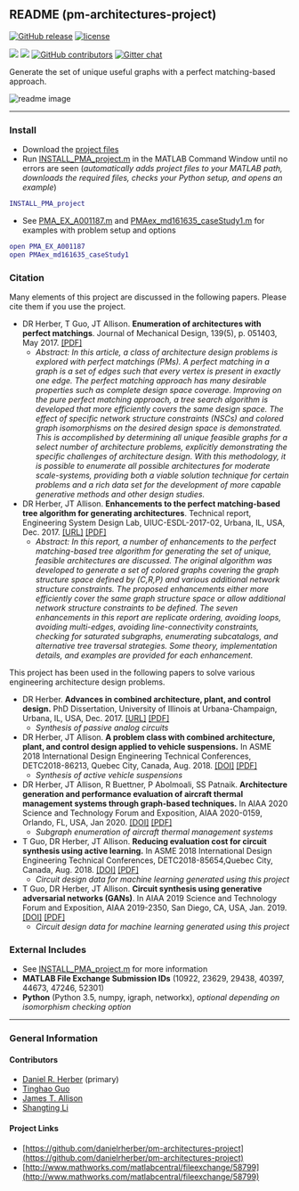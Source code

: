 ## README (pm-architectures-project)

[![GitHub release](https://img.shields.io/github/release/danielrherber/pm-architectures-project.svg)](https://github.com/danielrherber/pm-architectures-project/releases/latest)
[![license](https://img.shields.io/github/license/danielrherber/pm-architectures-project.svg)](https://github.com/danielrherber/pm-architectures-project/blob/master/License)

[![](https://img.shields.io/badge/language-matlab-EF963C.svg)](https://www.mathworks.com/products/matlab.html)
[![](https://img.shields.io/github/issues-raw/danielrherber/pm-architectures-project.svg)](https://github.com/danielrherber/pm-architectures-project/issues)
[![GitHub contributors](https://img.shields.io/github/contributors/danielrherber/pm-architectures-project.svg)](https://github.com/danielrherber/pm-architectures-project/graphs/contributors)
[![Gitter chat](https://badges.gitter.im/gitterHQ/gitter.svg)](https://gitter.im/pm-architectures-project/community)

Generate the set of unique useful graphs with a perfect matching-based approach.

![readme image](http://www.danielherber.com/img/projects/pm-architectures-project/readme_image.svg "Readme Image")

---
### Install
* Download the [project files](https://github.com/danielrherber/pm-architectures-project/archive/master.zip)
* Run [INSTALL_PMA_project.m](INSTALL_PMA_project.m) in the MATLAB Command Window until no errors are seen
(*automatically adds project files to your MATLAB path, downloads the required files, checks your Python setup, and opens an example*)

```matlab
INSTALL_PMA_project
```
* See [PMA_EX_A001187.m](examples/oeis/PMA_EX_A001187.m) and  [PMAex_md161635_caseStudy1.m](examples/md161635/PMAex_md161635_caseStudy1.m) for examples with problem setup and options
```matlab
open PMA_EX_A001187
open PMAex_md161635_caseStudy1
```

### Citation
Many elements of this project are discussed in the following papers. Please cite them if you use the project.

* DR Herber, T Guo, JT Allison. **Enumeration of architectures with perfect matchings**. Journal of Mechanical Design, 139(5), p. 051403, May 2017. [[PDF]](http://systemdesign.illinois.edu/publications/Her16b.pdf)
	- *Abstract: In this article, a class of architecture design problems is explored with perfect matchings (PMs). A perfect matching in a graph is a set of edges such that every vertex is present in exactly one edge. The perfect matching approach has many desirable properties such as complete design space coverage. Improving on the pure perfect matching approach, a tree search algorithm is developed that more efficiently covers the same design space. The effect of specific network structure constraints (NSCs) and colored graph isomorphisms on the desired design space is demonstrated. This is accomplished by determining all unique feasible graphs for a select number of architecture problems, explicitly demonstrating the specific challenges of architecture design. With this methodology, it is possible to enumerate all possible architectures for moderate scale-systems, providing both a viable solution technique for certain problems and a rich data set for the development of more capable generative methods and other design studies.*
* DR Herber, JT Allison. **Enhancements to the perfect matching-based tree algorithm for generating architectures**. Technical report, Engineering System Design Lab, UIUC-ESDL-2017-02, Urbana, IL, USA, Dec. 2017. [[URL]](http://hdl.handle.net/2142/98990) [[PDF]](http://systemdesign.illinois.edu/publications/Her17d.pdf)
	- *Abstract: In this report, a number of enhancements to the perfect matching-based tree algorithm for generating the set of unique, feasible architectures are discussed. The original algorithm was developed to generate a set of colored graphs covering the graph structure space defined by (C,R,P) and various additional network structure constraints. The proposed enhancements either more efficiently cover the same graph structure space or allow additional network structure constraints to be defined. The seven enhancements in this report are replicate ordering, avoiding loops, avoiding multi-edges, avoiding line-connectivity constraints, checking for saturated subgraphs, enumerating subcatalogs, and alternative tree traversal strategies. Some theory, implementation details, and examples are provided for each enhancement.*

This project has been used in the following papers to solve various engineering architecture design problems.

* DR Herber. **Advances in combined architecture, plant, and control design.** PhD Dissertation, University of Illinois at Urbana-Champaign, Urbana, IL, USA, Dec. 2017. [[URL]](http://hdl.handle.net/2142/99394) [[PDF]](https://systemdesign.illinois.edu/publications/Her17e.pdf#page=162)
	- *Synthesis of passive analog circuits*
* DR Herber, JT Allison. **A problem class with combined architecture, plant, and control design applied to vehicle suspensions.** In ASME 2018 International Design Engineering Technical Conferences, DETC2018-86213, Quebec City, Canada, Aug. 2018. [[DOI]](https://doi.org/10.1115/DETC2018-86213) [[PDF]](https://systemdesign.illinois.edu/publications/Her18a.pdf)
	- *Synthesis of active vehicle suspensions*
* DR Herber, JT Allison, R Buettner, P Abolmoali, SS Patnaik. **Architecture generation and performance evaluation of aircraft thermal management systems through graph-based techniques.** In AIAA 2020 Science and Technology Forum and Exposition, AIAA 2020-0159, Orlando, FL, USA, Jan 2020. [[DOI]](https://doi.org/10.2514/6.2020-0159) [[PDF]](https://www.engr.colostate.edu/%7Edrherber/files/Herber2020a.pdf)
	- *Subgraph enumeration of aircraft thermal management systems*
* T Guo, DR Herber, JT Allison. **Reducing evaluation cost for circuit synthesis using active learning.** In ASME 2018 International Design Engineering Technical Conferences, DETC2018-85654,Quebec City, Canada, Aug. 2018. [[DOI]](https://doi.org/10.1115/DETC2018-85654) [[PDF]](https://systemdesign.illinois.edu/publications/Guo2018d.pdf)
	- *Circuit design data for machine learning generated using this project*
* T Guo, DR Herber, JT Allison. **Circuit synthesis using generative adversarial networks (GANs)**. In AIAA 2019 Science and Technology Forum and Exposition, AIAA 2019-2350, San Diego, CA, USA, Jan. 2019. [[DOI]](https://doi.org/10.2514/6.2019-2350) [[PDF]](https://systemdesign.illinois.edu/publications/Guo2019a.pdf)
	- *Circuit design data for machine learning generated using this project*

### External Includes
* See [INSTALL_PMA_project.m](INSTALL_PMA_project.m) for more information
* **MATLAB File Exchange Submission IDs** (10922, 23629, 29438, 40397, 44673, 47246, 52301)
* **Python** (Python 3.5, numpy, igraph, networkx), *optional depending on isomorphism checking option*

---
### General Information

#### Contributors
* [Daniel R. Herber](https://github.com/danielrherber) (primary)
* [Tinghao Guo](https://github.com/TinghaoGuo)
* [James T. Allison](https://github.com/jamestallison)
* [Shangting Li](https://github.com/shangtingli)

#### Project Links
* [https://github.com/danielrherber/pm-architectures-project](https://github.com/danielrherber/pm-architectures-project)
* [http://www.mathworks.com/matlabcentral/fileexchange/58799](http://www.mathworks.com/matlabcentral/fileexchange/58799)
